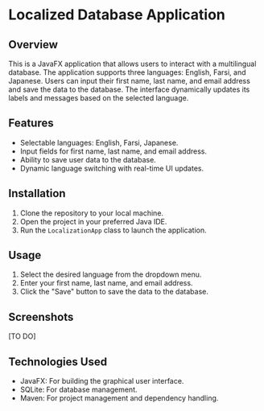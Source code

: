 # Localized Database Application

## Overview

This is a JavaFX application that allows users to interact with a multilingual database. The application supports three languages: English, Farsi, and Japanese. Users can input their first name, last name, and email address and save the data to the database. The interface dynamically updates its labels and messages based on the selected language.

## Features

- Selectable languages: English, Farsi, Japanese.
- Input fields for first name, last name, and email address.
- Ability to save user data to the database.
- Dynamic language switching with real-time UI updates.

## Installation

1. Clone the repository to your local machine.
2. Open the project in your preferred Java IDE.
3. Run the `LocalizationApp` class to launch the application.

## Usage

1. Select the desired language from the dropdown menu.
2. Enter your first name, last name, and email address.
3. Click the "Save" button to save the data to the database.

## Screenshots

[TO DO]

## Technologies Used

- JavaFX: For building the graphical user interface.
- SQLite: For database management.
- Maven: For project management and dependency handling.